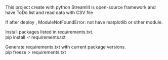 This project create with python Streamlit is open-source framework and have ToDo list and read data with CSV file

If after deploy , ModuleNotFoundError: not have matplotlib or other module. <br>

Install packages listed in requirements.txt. <br>
pip install -r requirements.txt  

Generate requirements.txt with current package versions. <br>
pip freeze > requirements.txt

